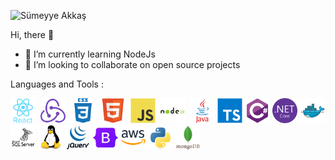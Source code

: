 

![Sümeyye Akkaş](https://user-images.githubusercontent.com/42119724/209955677-de1ddc0f-d9b3-41ce-9bea-7977a1fe0a54.png)


 Hi, there 👋 

- 🌱 I’m currently learning NodeJs
- 💞️ I’m looking to collaborate on open source projects

Languages and Tools :

<div>
  <img src="https://github.com/devicons/devicon/blob/master/icons/react/react-original-wordmark.svg" title="React" alt="React" width="40" height="40"/>&nbsp;
  <img src="https://github.com/devicons/devicon/blob/master/icons/redux/redux-original.svg" title="Redux" alt="Redux " width="40" height="40"/>&nbsp;
  <img src="https://github.com/devicons/devicon/blob/master/icons/css3/css3-plain-wordmark.svg"  title="CSS3" alt="CSS" width="40" height="40"/>&nbsp;
  <img src="https://github.com/devicons/devicon/blob/master/icons/html5/html5-original.svg" title="HTML5" alt="HTML" width="40" height="40"/>&nbsp;
  <img src="https://github.com/devicons/devicon/blob/master/icons/javascript/javascript-original.svg" title="JavaScript" alt="JavaScript" width="40" height="40"/>&nbsp;
  <img src="https://github.com/devicons/devicon/blob/master/icons/nodejs/nodejs-original-wordmark.svg" title="NodeJS" alt="NodeJS" width="40" height="40"/>&nbsp;
  <img src="https://github.com/devicons/devicon/blob/master/icons/java/java-original-wordmark.svg" title="java" alt="java" width"40" height="40" />
  <img src="https://github.com/devicons/devicon/blob/master/icons/typescript/typescript-original.svg" title="tailwind" alt="tailwind" width"40" height="40" />
  <img src="https://github.com/devicons/devicon/blob/master/icons/csharp/csharp-original.svg" title="csharp" alt="csharp" width"40" height="40" />
  <img src="https://github.com/devicons/devicon/blob/master/icons/dotnetcore/dotnetcore-original.svg" title="dotnetcore" alt="dotnetcore" width"40" height="40" />
  <img src="https://github.com/devicons/devicon/blob/master/icons/docker/docker-original.svg" title="docker" alt="docker" width"40" height="40" />
  <img src="https://github.com/devicons/devicon/blob/master/icons/microsoftsqlserver/microsoftsqlserver-plain-wordmark.svg" title="mssql" alt="mssql" width"40" height="40" />
   <img src="https://github.com/devicons/devicon/blob/master/icons/linux/linux-original.svg" title="linux" alt="linux" width"40" height="40" />
   <img src="https://github.com/devicons/devicon/blob/master/icons/jquery/jquery-original-wordmark.svg" title="jquery" alt="jquery" width"40" height="40" />
   <img src="https://github.com/devicons/devicon/blob/master/icons/bootstrap/bootstrap-original.svg" title="bootstrap" alt="bootstrap" width"40" height="40" />
   <img src="https://github.com/devicons/devicon/blob/master/icons/amazonwebservices/amazonwebservices-original-wordmark.svg" title="aws" alt="aws" width"40" height="40" />
    <img src="https://github.com/devicons/devicon/blob/master/icons/python/python-original.svg" title="python" alt="python" width"40" height="40" />
    <img src="https://github.com/devicons/devicon/blob/master/icons/mongodb/mongodb-original-wordmark.svg" title="mongodb" alt="mongodb" width"40" height="40" />

</div>

<!---
oluroyleseyler/oluroyleseyler is a ✨ special ✨ repository because its `README.md` (this file) appears on your GitHub profile.
You can click the Preview link to take a look at your changes.
--->
